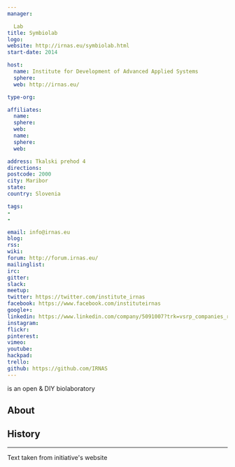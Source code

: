 ```yaml
---
manager:

  Lab
title: Symbiolab
logo:
website: http://irnas.eu/symbiolab.html
start-date: 2014

host:
  name: Institute for Development of Advanced Applied Systems
  sphere:
  web: http://irnas.eu/

type-org:

affiliates:
  name:
  sphere:
  web:
  name:
  sphere:
  web:

address: Tkalski prehod 4
directions:
postcode: 2000
city: Maribor
state:
country: Slovenia

tags:
-
-

email: info@irnas.eu
blog:
rss:
wiki:
forum: http://forum.irnas.eu/
mailinglist:
irc:
gitter:
slack:
meetup:
twitter: https://twitter.com/institute_irnas
facebook: https://www.facebook.com/instituteirnas
google+:
linkedin: https://www.linkedin.com/company/5091007?trk=vsrp_companies_res_name&trkInfo=VSRPsearchId%3A2145770871449478448235%2CVSRPtargetId%3A5091007%2CVSRPcmpt%3Aprimary
instagram:
flickr:
pinterest:
vimeo:
youtube:
hackpad:
trello:
github: https://github.com/IRNAS
---
```

is an open & DIY biolaboratory

## About

## History

---
Text taken from initiative's website
